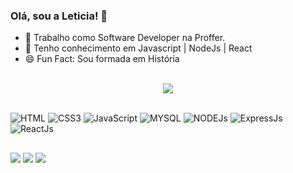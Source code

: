 ### Olá, sou a Leticia! 👋

- 🔭 Trabalho como Software Developer na Proffer.
- 🌱 Tenho conhecimento em Javascript | NodeJs | React 
- 😄 Fun Fact: Sou formada em História

<br>
<div align="center">
  <img src="https://github-profile-trophy.vercel.app/?username=letxns&row=1&column=6&theme=dracula&margin-w=15&margin-h=15"/>
</div> <br> 

![HTML](https://img.shields.io/badge/HTML5-E34F26?style=for-the-badge&logo=html5&logoColor=white)
![CSS3](https://img.shields.io/badge/CSS3-1572B6?style=for-the-badge&logo=css3&logoColor=white)
![JavaScript](https://img.shields.io/badge/JavaScript-323330?style=for-the-badge&logo=javascript&logoColor=F7DF1E)
![MYSQL](https://img.shields.io/badge/MYSQL-1C4863?style=for-the-badge&logo=MYSQL&logoColor=white)
![NODEJs](https://img.shields.io/badge/Node.js-43853D?style=for-the-badge&logo=node.js&logoColor=white)
![ExpressJs](https://img.shields.io/badge/Express.js-404D59?style=for-the-badge&logo=express&logoColor=white)
![ReactJs](https://img.shields.io/badge/React.js-1C4863?style=for-the-badge&logo=react&logoColor=blue)

  ##
  
 <div> 
   <a href="https://www.linkedin.com/in/leticia-smartins" target="_blank"><img src="https://img.shields.io/badge/-LinkedIn-%230077B5?style=for-the-badge&logo=linkedin&logoColor=white" target="_blank"></a> 
  <a href="mailto:smartins.leticia@hotmail.com"><img src="https://img.shields.io/badge/-hotmail-%23333?style=for-the-badge&logo=hotmail&logoColor=white" target="_blank"></a>
  <a href="https://www.codewars.com/users/letxns"><img src="https://img.shields.io/badge/Codewars-B1361E?style=for-the-badge&logo=Codewars&logoColor=white" target="_blank"></a>
 
</div>
